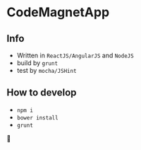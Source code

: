 # CodeMagnetApp

## Info
- Written in `ReactJS/AngularJS` and `NodeJS`
- build by `grunt`
- test by `mocha/JSHint`


## How to develop
- `npm i`
- `bower install`
- `grunt`

🍣

